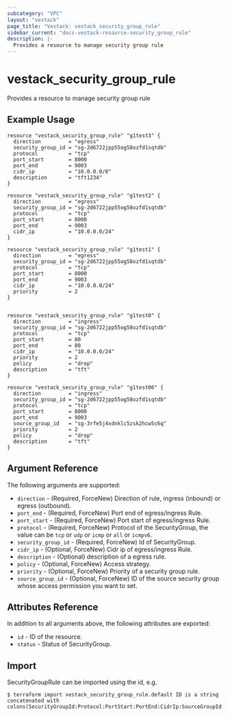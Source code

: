 ```yaml
---
subcategory: "VPC"
layout: "vestack"
page_title: "Vestack: vestack_security_group_rule"
sidebar_current: "docs-vestack-resource-security_group_rule"
description: |-
  Provides a resource to manage security group rule
---
```

# vestack_security_group_rule
Provides a resource to manage security group rule
## Example Usage
```hcl
resource "vestack_security_group_rule" "g1test3" {
  direction         = "egress"
  security_group_id = "sg-2d6722jpp55og58ozfd1sqtdb"
  protocol          = "tcp"
  port_start        = 8000
  port_end          = 9003
  cidr_ip           = "10.0.0.0/8"
  description       = "tft1234"
}

resource "vestack_security_group_rule" "g1test2" {
  direction         = "egress"
  security_group_id = "sg-2d6722jpp55og58ozfd1sqtdb"
  protocol          = "tcp"
  port_start        = 8000
  port_end          = 9003
  cidr_ip           = "10.0.0.0/24"
}

resource "vestack_security_group_rule" "g1test1" {
  direction         = "egress"
  security_group_id = "sg-2d6722jpp55og58ozfd1sqtdb"
  protocol          = "tcp"
  port_start        = 8000
  port_end          = 9003
  cidr_ip           = "10.0.0.0/24"
  priority          = 2
}


resource "vestack_security_group_rule" "g1test0" {
  direction         = "ingress"
  security_group_id = "sg-2d6722jpp55og58ozfd1sqtdb"
  protocol          = "tcp"
  port_start        = 80
  port_end          = 80
  cidr_ip           = "10.0.0.0/24"
  priority          = 2
  policy            = "drop"
  description       = "tft"
}

resource "vestack_security_group_rule" "g1test06" {
  direction         = "ingress"
  security_group_id = "sg-2d6722jpp55og58ozfd1sqtdb"
  protocol          = "tcp"
  port_start        = 8000
  port_end          = 9003
  source_group_id   = "sg-3rfe5j4xdnklc5zsk2hcw5c6q"
  priority          = 2
  policy            = "drop"
  description       = "tft"
}
```
## Argument Reference
The following arguments are supported:
* `direction` - (Required, ForceNew) Direction of rule, ingress (inbound) or egress (outbound).
* `port_end` - (Required, ForceNew) Port end of egress/ingress Rule.
* `port_start` - (Required, ForceNew) Port start of egress/ingress Rule.
* `protocol` - (Required, ForceNew) Protocol of the SecurityGroup, the value can be `tcp` or `udp` or `icmp` or `all` or `icmpv6`.
* `security_group_id` - (Required, ForceNew) Id of SecurityGroup.
* `cidr_ip` - (Optional, ForceNew) Cidr ip of egress/ingress Rule.
* `description` - (Optional) description of a egress rule.
* `policy` - (Optional, ForceNew) Access strategy.
* `priority` - (Optional, ForceNew) Priority of a security group rule.
* `source_group_id` - (Optional, ForceNew) ID of the source security group whose access permission you want to set.

## Attributes Reference
In addition to all arguments above, the following attributes are exported:
* `id` - ID of the resource.
* `status` - Status of SecurityGroup.


## Import
SecurityGroupRule can be imported using the id, e.g.
```
$ terraform import vestack_security_group_rule.default ID is a string concatenated with colons(SecurityGroupId:Protocol:PortStart:PortEnd:CidrIp:SourceGroupId:Direction:Policy:Priority)
```

